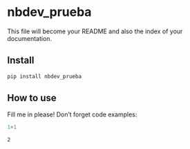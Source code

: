 nbdev_prueba
================

<!-- WARNING: THIS FILE WAS AUTOGENERATED! DO NOT EDIT! -->

This file will become your README and also the index of your
documentation.

## Install

``` sh
pip install nbdev_prueba
```

## How to use

Fill me in please! Don’t forget code examples:

``` python
1+1
```

    2

